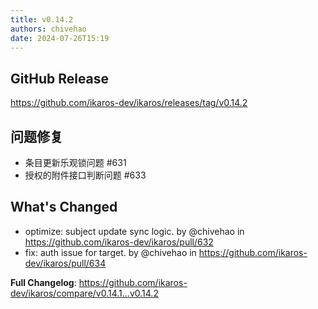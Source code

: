 ```yaml
---
title: v0.14.2
authors: chivehao
date: 2024-07-26T15:19
---
```

## GitHub Release

<https://github.com/ikaros-dev/ikaros/releases/tag/v0.14.2>

## 问题修复

- 条目更新乐观锁问题 #631
- 授权的附件接口判断问题 #633

## What's Changed
* optimize: subject update sync logic. by @chivehao in https://github.com/ikaros-dev/ikaros/pull/632
* fix: auth issue for target. by @chivehao in https://github.com/ikaros-dev/ikaros/pull/634


**Full Changelog**: https://github.com/ikaros-dev/ikaros/compare/v0.14.1...v0.14.2